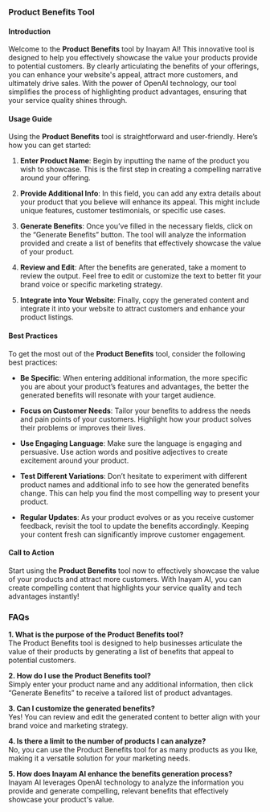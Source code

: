 ### Product Benefits Tool

#### Introduction
Welcome to the **Product Benefits** tool by Inayam AI! This innovative tool is designed to help you effectively showcase the value your products provide to potential customers. By clearly articulating the benefits of your offerings, you can enhance your website's appeal, attract more customers, and ultimately drive sales. With the power of OpenAI technology, our tool simplifies the process of highlighting product advantages, ensuring that your service quality shines through.

#### Usage Guide
Using the **Product Benefits** tool is straightforward and user-friendly. Here’s how you can get started:

1. **Enter Product Name**: Begin by inputting the name of the product you wish to showcase. This is the first step in creating a compelling narrative around your offering.
   
2. **Provide Additional Info**: In this field, you can add any extra details about your product that you believe will enhance its appeal. This might include unique features, customer testimonials, or specific use cases.

3. **Generate Benefits**: Once you’ve filled in the necessary fields, click on the “Generate Benefits” button. The tool will analyze the information provided and create a list of benefits that effectively showcase the value of your product.

4. **Review and Edit**: After the benefits are generated, take a moment to review the output. Feel free to edit or customize the text to better fit your brand voice or specific marketing strategy.

5. **Integrate into Your Website**: Finally, copy the generated content and integrate it into your website to attract customers and enhance your product listings.

#### Best Practices
To get the most out of the **Product Benefits** tool, consider the following best practices:

- **Be Specific**: When entering additional information, the more specific you are about your product’s features and advantages, the better the generated benefits will resonate with your target audience.
  
- **Focus on Customer Needs**: Tailor your benefits to address the needs and pain points of your customers. Highlight how your product solves their problems or improves their lives.

- **Use Engaging Language**: Make sure the language is engaging and persuasive. Use action words and positive adjectives to create excitement around your product.

- **Test Different Variations**: Don’t hesitate to experiment with different product names and additional info to see how the generated benefits change. This can help you find the most compelling way to present your product.

- **Regular Updates**: As your product evolves or as you receive customer feedback, revisit the tool to update the benefits accordingly. Keeping your content fresh can significantly improve customer engagement.

#### Call to Action
Start using the **Product Benefits** tool now to effectively showcase the value of your products and attract more customers. With Inayam AI, you can create compelling content that highlights your service quality and tech advantages instantly!

### FAQs

**1. What is the purpose of the Product Benefits tool?**  
The Product Benefits tool is designed to help businesses articulate the value of their products by generating a list of benefits that appeal to potential customers.

**2. How do I use the Product Benefits tool?**  
Simply enter your product name and any additional information, then click “Generate Benefits” to receive a tailored list of product advantages.

**3. Can I customize the generated benefits?**  
Yes! You can review and edit the generated content to better align with your brand voice and marketing strategy.

**4. Is there a limit to the number of products I can analyze?**  
No, you can use the Product Benefits tool for as many products as you like, making it a versatile solution for your marketing needs.

**5. How does Inayam AI enhance the benefits generation process?**  
Inayam AI leverages OpenAI technology to analyze the information you provide and generate compelling, relevant benefits that effectively showcase your product's value.